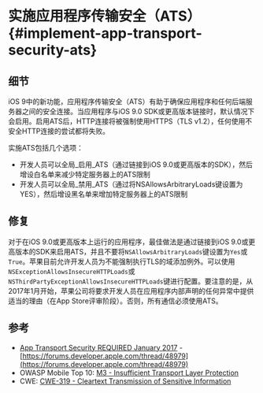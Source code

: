 # 实施应用程序传输安全（ATS） {#implement-app-transport-security-ats}

## 细节

iOS 9中的新功能，应用程序传输安全（ATS）有助于确保应用程序和任何后端服务器之间的安全连接。当应用程序与iOS 9.0 SDK或更高版本链接时，默认情况下会启用。启用ATS后，HTTP连接将被强制使用HTTPS（TLS v1.2），任何使用不安全HTTP连接的尝试都将失败。

实施ATS包括几个选项：

* 开发人员可以全局_启用_ATS（通过链接到iOS 9.0或更高版本的SDK），然后增设白名单来减少特定服务器上的ATS限制
* 开发人员可以全局_禁用_ATS（通过将NSAllowsArbitraryLoads键设置为YES），然后增设黑名单来增加特定服务器上的ATS限制

## 修复

对于在iOS 9.0或更高版本上运行的应用程序，最佳做法是通过链接到iOS 9.0或更高版本的SDK来启用ATS，并且不要将`NSAllowsArbitraryLoads`键设置为`Yes`或`True`。苹果目前允许开发人员为不能强制执行TLS的域添加例外。可以使用`NSExceptionAllowsInsecureHTTPLoads`或`NSThirdPartyExceptionAllowsInsecureHTTPLoads`键进行配置。要注意的是，从2017年1月开始，苹果公司将要求开发人员在应用程序内部声明的任何异常中提供适当的理由（在App Store评审阶段）。否则，所有通信必须使用ATS。

## 参考

* [App Transport Security REQUIRED January 2017](https://forums.developer.apple.com/thread/48979) - [https://forums.developer.apple.com/thread/48979](https://forums.developer.apple.com/thread/48979)
* OWASP Mobile Top 10: [M3 - Insufficient Transport Layer Protection](https://www.owasp.org/index.php/Mobile_Top_10_2014-M3)
* CWE: [CWE-319 - Cleartext Transmission of Sensitive Information](https://cwe.mitre.org/data/definitions/319.html)



